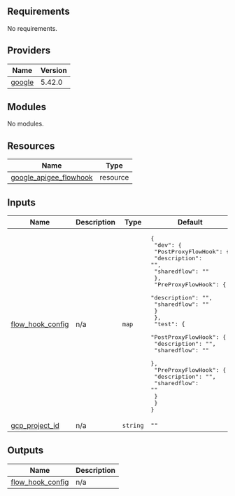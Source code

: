 ## Requirements

No requirements.

## Providers

| Name | Version |
|------|---------|
| <a name="provider_google"></a> [google](#provider\_google) | 5.42.0 |

## Modules

No modules.

## Resources

| Name | Type |
|------|------|
| [google_apigee_flowhook](https://registry.terraform.io/providers/hashicorp/google/latest/docs/resources/apigee_flowhook) | resource |

## Inputs

| Name | Description | Type | Default | Required |
|------|-------------|------|---------|:--------:|
| <a name="input_flow_hook_config"></a> [flow\_hook\_config](#input\_flow\_hook\_config) | n/a | `map` | <pre>{<br>  "dev": {<br>    "PostProxyFlowHook": {<br>      "description": "",<br>      "sharedflow": ""<br>    },<br>    "PreProxyFlowHook": {<br>      "description": "",<br>      "sharedflow": ""<br>    }<br>  },<br>  "test": {<br>    "PostProxyFlowHook": {<br>      "description": "",<br>      "sharedflow": ""<br>    },<br>    "PreProxyFlowHook": {<br>      "description": "",<br>      "sharedflow": ""<br>    }<br>  }<br>}</pre> | no |
| <a name="input_gcp_project_id"></a> [gcp\_project\_id](#input\_gcp\_project\_id) | n/a | `string` | `""` | no |

## Outputs

| Name | Description |
|------|-------------|
| <a name="output_flow_hook_config"></a> [flow\_hook\_config](#output\_flow\_hook\_config) | n/a |
